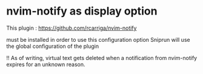 # nvim-notify as display option

This plugin : https://github.com/rcarriga/nvim-notify

must be installed in order to use this configuration option
Sniprun will use the global configuration of the plugin



!! As of writing, virtual text gets deleted when a notification from nvim-notify expires for an unknown reason.



